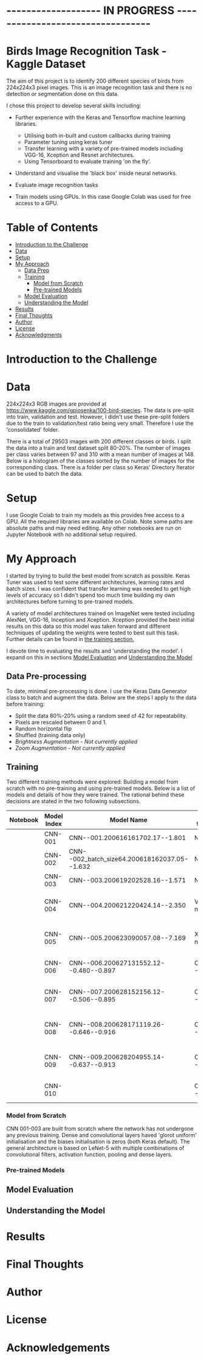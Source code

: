 # ------------------- IN PROGRESS ---------------------------------

# Birds Image Recognition Task - Kaggle Dataset

The aim of this project is to identify 200 different species of birds from 224x224x3 pixel images. This is an image recognition task and there is no detection or segmentation done on this data. 

I chose this project to develop several skills including: 

- Further experience with the Keras and Tensorflow machine learning libraries.

  - Utilising both in-built and custom callbacks during training 
  - Parameter tuning using keras tuner
  - Transfer learning with a variety of pre-trained models including VGG-16, Xception and Resnet architectures. 
  - Using Tensorboard to evaluate training 'on the fly'. 

- Understand and visualise the 'black box' inside neural networks. 

- Evaluate image recognition tasks

- Train models using GPUs. In this case Google Colab was used for free access to a GPU. 

# Table of Contents

<!--ts-->
* [Introduction to the Challenge](#introduction-to-the-challenge)
* [Data](#data)
* [Setup](#setup)
* [My Approach](#my-approach)
  * [Data Prep](#data-prep)
  * [Training](#training)
    * [Model from Scratch](#model-from-scratch)
    * [Pre-trained Models](#pre-trained-models)
  * [Model Evaluation](#model-evaluation)
  * [Understanding the Model](#understanding-the-model)
* [Results](#results)
* [Final Thoughts ](#final-thoughts)
* [Author](#author)
* [License](#license)
* [Acknowledgments](#acknowledgments)
<!--te-->

# Introduction to the Challenge

# Data

224x224x3 RGB images are provided at https://www.kaggle.com/gpiosenka/100-bird-species. The data is pre-split into train, validation and test. However, I didn't use these pre-split folders due to the train to validation/test ratio being very small. Therefore I use the 'consolidated' folder. 

There is a total of 29503 images with 200 different classes or birds. I split the data into a train and test dataset split 80-20%. The number of images per class varies between 97 and 310 with a mean number of images at 148. Below is a histogram of the classes sorted by the number of images for the corresponding class. There is a folder per class so Keras' Directory Iterator can be used to batch the data. 

# Setup

I use Google Colab to train my models as this provides free access to a GPU. All the required libraries are available on Colab. Note some paths are absolute paths and may need editing. Any other notebooks are run on Jupyter Notebook with no additional setup required. 

# My Approach

I started by trying to build the best model from scratch as possible. Keras Tuner was used to test some different architectures, learning rates and batch sizes. I was confident that transfer learning was needed to get high levels of accuracy so I didn't spend too much time building my own architectures before turning to pre-trained models. 

A variety of model architectures trained on ImageNet were tested including AlexNet, VGG-16, Inception and Xception. Xception provided the best initial results on this data so this model was taken forward and different techniques of updating the weights were tested to best suit this task. Further details can be found in [the training section.](#training)

I devote time to evaluating the results and 'understanding the model'. I expand on this in sections [Model Evaluation](#model-evaluation) and [Understanding the Model](#understanding-the-model)

## Data Pre-processing

To date, minimal pre-processing is done. I use the Keras Data Generator class to batch and augment the data. Below are the steps I apply to the data before training: 

- Split the data 80%-20% using a random seed of 42 for repeatability.  
- Pixels are rescaled between 0 and 1. 
- Random horizontal flip
- Shuffled (training data only)
- *Brightness Augmentation - Not currently applied*
- *Zoom Augmentation - Not currently applied* 

## Training 

Two different training methods were explored: Building a model from scratch with no pre-training and using pre-trained models. Below is a list of models and details of how they were trained. The rational behind these decisions are stated in the two following subsections. 

| Notebook  | Model Index  | Model Name  | Pre-trained |  Optimizer | Learning Rate | Trainable Layers | Trainable Params | Batch Size | Early Stop Metric  |
|:-:|---|---|---|---|---|---|---|---|---|
| | CNN-001 | CNN--001.200616161702.17--1.801 | No | Adam | 1e-3 | All | 321,208 | 32 | Validation Loss |
| | CNN-002 | CNN--002_batch_size64.200618162037.05--1.632 | No | Adam | 1e-3 | All | 321,208 | 64 | Validation Loss |
| | CNN-003 | CNN--003.200619202528.16--1.571 | No | Adam | 1e-3 | All | - | 64 | Validation Loss |
| | CNN-004 | CNN--004.200621220424.14--2.350 | VGG16 no_top | Adam | 1e-3 | Top Dense layer only | 5,017,800 | 64 | Validation Loss |
| | CNN-005 | CNN--005.200623090057.08--7.169 | Xception no_top | Adam | 1e-3 | Top Dense layer only| 20,070,600 | 64 | Validation Loss |
| | CNN-006 | CNN--006.200627131552.12--0.480--0.897 | CNN--005 | Adam | 1e-3 | All | 40,877,552 | 64 | Validation Categorical Accuracy |
| | CNN-007 | CNN--007.200628152156.12--0.506--0.895 | CNN--005 | Adam | 1e-3 | Layers 32 and above only | 39,958,616 | 64 | Validation Categorical Accuracy |
| | CNN-008 | CNN--008.200628171119.26--0.646--0.916 | CNN--005 | Adam | 1e-3 | Layers 122 and above only | 25,566,920 | 64 | Validation Categorical Accuracy |
| | CNN-009 | CNN--009.200628204955.14--0.637--0.913 | CNN--005 | Adam | 1e-4 | Layers 122 and above only | 25,566,920 | 64 | Validation Categorical Accuracy |
| | CNN-010 |  | CNN--006 | Adam | 1e-4 | All | 25,566,920 | 64 | Validation Categorical Accuracy |


### Model from Scratch

CNN 001-003 are built from scratch where the network has not undergone any previous training. Dense and convolutional layers haved 'glorot uniform' initialisation and the biases initialisation is zeros (both Keras default). The general architecture is based on LeNet-5 with multiple combinations of convolutional filters, activation function, pooling and dense layers. 

### Pre-trained Models

## Model Evaluation 

## Understanding the Model

# Results

# Final Thoughts

# Author

# License

# Acknowledgements





